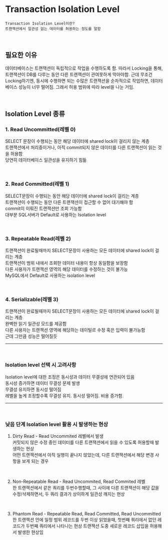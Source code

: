 # Transaction Isolation Level
```
Transaction Isolation Level이란?
트랜잭션에서 일관성 없는 데이터를 허용하는 정도를 말함   
```

<br>

## 필요한 이유
데이터베이스는 트랜잭션이 독립적으로 작업을 수행하도록 함. 따라서 Locking을 통해, 트랜잭션이 DB를 다루는 동안 다른 트랜잭션이 관여못하게 막아야함. 근데 무조건 Locking하기엔, 동시에 수행하면 되는 수많은 트랜잭션을 순차적으로 작업하면, 데이터베이스 성능이 너무 떨어짐. 그래서 허용 범위에 따라 level을 나눈 거임.

<br>

## Isolation Level 종류
### 1. Read Uncommitted(레벨 0)
SELECT 문장이 수행되는 동안 해당 데이터에 shared lock이 걸리지 않는 계층   
트랜잭션에서 처리중이거나, 아직 commit되지 않은 데이터를 다른 트랜잭션이 읽는 것을 허용함    
당연히 데이터베이스 일관성을 유지하기 힘듦    

<br>

### 2. Read Committed(레벨 1)
SELECT문장이 수행되는 동안 해당 데이터에 shared lock이 걸리는 계층   
트랜잭션이 수행되는 동안 다른 트랜잭션이 접근할 수 없어 대기해야 함   
commit이 이뤄진 트랜잭션만 조회 가능함   
대부분 SQL서버가 Default로 사용하는 Isolation level   

<br>

### 3. Repeatable Read(레벨 2)
트랜잭션이 완료될때까지 SELECT문장이 사용하는 모든 데이터에 shared lock이 걸리는 계층   
트랜잭션이 범위 내에서 조회한 데이터 내용이 항상 동일함을 보장함   
다른 사용자가 트랜잭션 영역의 해당 데이터를 수정하는 것이 불가능   
MySQL에서 Default로 사용하는 isolation level   

<br>

### 4. Serializable(레벨 3)
트랜잭션이 완료될때까지 SELECT문장이 사용하는 모든 데이터에 shared lock이 걸리는 계층   
완벽한 읽기 일관성 모드를 제공함   
다른 사용자는 트랜잭션 영역에 해당하는 데이털르 수정 혹은 입력이 불가능함   
근데 그만큼 성능은 떨어질듯   

---
<br>

### Isolation level 선택 시 고려사항
Isolation level에 대한 조정은 동시성과 데이터 무결성에 연관되어 있음   
동시성 증가하면 데이터 무결성 문제 발생    
무결성 유지하면 동시성 떨어짐   
레벨을 높게 조정할수록 무결성 유지. 동시성 떨어짐. 비용 증가함.   

---
<br>

###  낮음 단계 Isolation level 활용 시 발생하는 현상
1. Dirty Read - Read Uncommited 레벨에서 발생   
커밋되지 않은 수정 중인 데이터를 다른 트랜잭션에서 읽을 수 있도록 허용할때 발생하는 현상   
어떤 트랜잭션에서 아직 실행이 끝나지 않았는데, 다른 트랜잭션에서 해당 변경 사항을 보게 되는 경우   

<br>

2. Non-Repeatable Read - Read Uncommited, Read Commited 레벨   
한 트랜잭션에서 같은 쿼리를 두번수행할때, 그 사이에 다른 트랜잭션이 해당 값을 수정/삭제하면서, 두 쿼리 결과가 상이하게 일관성 깨지는 현상   

<br>

3. Phantom Read - Repeatable Read, Read Committed, Read Uncommitted   
한 트랜잭션 안에 일정 범위 레코드를 두번 이상 읽었을때, 첫번째 쿼리에서 없던 레코드가 두번째 쿼리에서 나타나는 현상
트랜잭션 도중 새로운 레코드 삽입을 허용해서 발생한 현상임   

<br>
